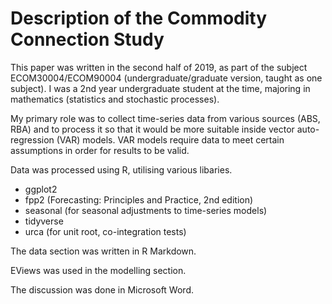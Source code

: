# Description of the Commodity Connection Study

This paper was written in the second half of 2019, as part of the subject ECOM30004/ECOM90004 (undergraduate/graduate version, taught as one subject). I was a 2nd year undergraduate student at the time, majoring in mathematics (statistics and stochastic processes).

My primary role was to collect time-series data from various sources (ABS, RBA) and to process it so that it would be more suitable inside vector auto-regression (VAR) models. VAR models require data to meet certain assumptions in order for results to be valid.

Data was processed using R, utilising various libaries.

* ggplot2
* fpp2 (Forecasting: Principles and Practice, 2nd edition)
* seasonal (for seasonal adjustments to time-series models)
* tidyverse
* urca (for unit root, co-integration tests)

The data section was written in R Markdown.

EViews was used in the modelling section.

The discussion was done in Microsoft Word.

